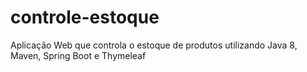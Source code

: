 # controle-estoque
Aplicação Web que controla o estoque de produtos utilizando Java 8, Maven, Spring Boot e Thymeleaf
